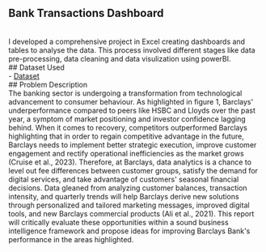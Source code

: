 ## Bank Transactions Dashboard
<br>
I developed a comprehensive project in Excel creating dashboards and tables to analyse the data. This process involved different stages like data pre-processing, data cleaning and data visulization using powerBI. 
<br>
## Dataset Used
<br>
- <a href="https://github.com/Bizza-Hasan/Bank-Transactions-Dashboard/blob/main/bank_transactions_data_Bizza%20(2).xlsx"> Dataset</a> <br>
## Problem Description
<br>
The banking sector is undergoing a transformation from technological advancement to consumer behaviour. As highlighted in figure 1, Barclays' underperformance compared to peers like HSBC and Lloyds over the past year, a symptom of market positioning and investor confidence lagging behind. When it comes to recovery, competitors outperformed Barclays highlighting that in order to regain competitive advantage in the future, Barclays needs to implement better strategic execution, improve customer engagement and rectify operational inefficiencies as the market grows (Cruise et al., 2023). Therefore, at Barclays, data analytics is a chance to level out fee differences between customer groups, satisfy the demand for digital services, and take advantage of customers' seasonal financial decisions. Data gleaned from analyzing customer balances, transaction intensity, and quarterly trends will help Barclays derive new solutions through personalized and tailored marketing messages, improved digital tools, and new Barclays commercial products (Ali et al., 2021). This report will critically evaluate these opportunities within a sound business intelligence framework and propose ideas for improving Barclays Bank's performance in the areas highlighted. <br>
